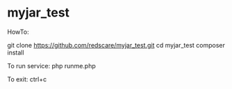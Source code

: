 # myjar_test
HowTo:

git clone https://github.com/redscare/myjar_test.git
cd myjar_test
composer install

To run service:
php runme.php

To exit:
ctrl+c
